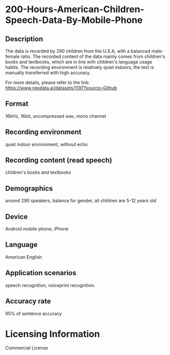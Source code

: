 # 200-Hours-American-Children-Speech-Data-By-Mobile-Phone


## Description
The data is recorded by 290 children from the U.S.A, with a balanced male-female ratio. The recorded content of the data mainly comes from children's books and textbooks, which are in line with children's language usage habits. The recording environment is relatively quiet indoors, the text is manually transferred with high accuracy.

For more details, please refer to the link: https://www.nexdata.ai/datasets/1197?source=Github


## Format
16kHz, 16bit, uncompressed wav, mono channel

## Recording environment
quiet indoor environment, without echo

## Recording content (read speech)
children's books and textbooks

## Demographics
around 290 speakers, balance for gender, all children are 5-12 years old

## Device
Android mobile phone, iPhone

## Language
American English

## Application scenarios
speech recognition; voiceprint recognition.

## Accuracy rate
95% of sentence accuracy

# Licensing Information
Commercial License

